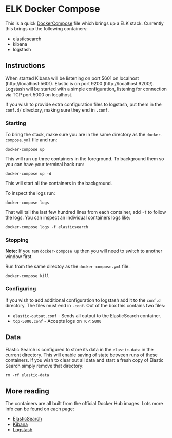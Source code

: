 ELK Docker Compose
==================

This is a quick [DockerCompose] file which brings up a ELK stack. Currently this brings up the following containers:

* elasticsearch
* kibana
* logstash

## Instructions

When started Kibana will be listening on port 5601 on localhost (http://localhost:5601). Elastic is on port 9200 (http://localhost:9200/). Logstash will be started with a simple configuration, listening for connection via TCP port 5000 on localhost.

If you wish to provide extra configuration files to logstash, put them in the `conf.d/` directory, making sure they end in `.conf`.

### Starting

To bring the stack, make sure you are in the same directory as the `docker-compose.yml` file and run:

    docker-compose up

This will run up three containers in the foreground. To background them so you can have your terminal back run:

    docker-compose up -d

This will start all the containers in the background.

To inspect the logs run:

    docker-compose logs

That will tail the last few hundred lines from each container, add `-f` to follow the logs.  You can inspect an individual containers logs like:

    docker-compose logs -f elasticsearch


### Stopping

**Note:** If you ran `docker-compose up` then you will need to switch to another window first.

Run from the same directoy as the `docker-compose.yml` file.

    docker-compose kill

### Configuring

If you wish to add additional configuration to logstash add it to the `conf.d` directory. The files must end in `.conf`. Out of the box this contains two files:

* `elastic-output.conf` - Sends all output to the ElasticSearch container.
* `tcp-5000.conf` - Accepts logs on `TCP:5000`

## Data

Elastic Search is configured to store its data in the `elastic-data` in the current directory. This will enable saving of state between runs of these containers. If you wish to clear out all data and start a fresh copy of Elastic Search simply remove that directory:

    rm -rf elastic-data

## More reading

The containers are all built from the official Docker Hub images. Lots more info can be found on each page:

* [ElasticSearch]
* [Kibana]
* [Logstash]

[DockerCompose]: (https://docs.docker.com/compose/)
[ElasticSearch]: (https://hub.docker.com/_/elasticsearch/)
[Kibana]: (https://hub.docker.com/_/kibana/)
[Logstash]: (https://hub.docker.com/_/logstash/)
